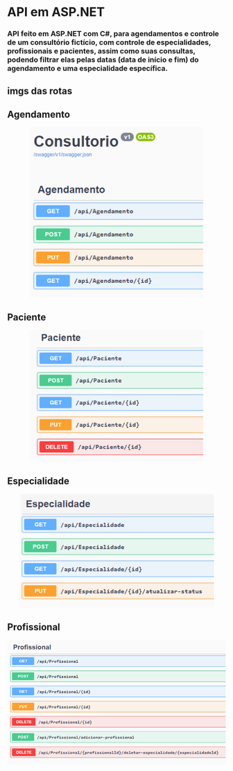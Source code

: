 # API em ASP.NET 

<h3>API feito em ASP.NET com C#, para agendamentos e controle de um consultório fictício, com controle de especialidades, profissionais e pacientes, assim como suas consultas, podendo filtrar elas pelas datas (data de início e fim) do agendamento e uma especialidade específica. </h3>

## imgs das rotas
<h2>Agendamento</h2>
<p align="center">
  <img src="./img/agendamento.png" width="400" title="agendamento" alt="agendamento">
</p>

<h2>Paciente</h2>
<p align="center">
  <img src="./img/paciente.png" width="400" title="paciente" alt="paciente">
</p>

<h2>Especialidade</h2>
<p align="center">
  <img src="./img/especialidade.png" width="450" title="especialidade" alt="especialidade">
</p>

<h2>Profissional</h2>
<p align="center">
  <img src="./img/profissional.png" width="650" title="profissional" alt="profissional">
</p>
<br>